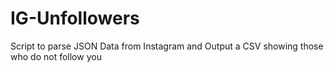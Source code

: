 # IG-Unfollowers
 Script to parse JSON Data from Instagram and Output a CSV showing those who do not follow you
